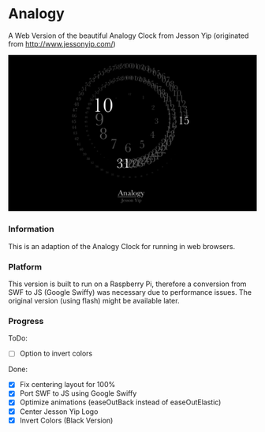 # Analogy

A Web Version of the beautiful Analogy Clock from Jesson Yip (originated from http://www.jessonyip.com/)

![Analogy Web](img/preview.png)

### Information

This is an adaption of the Analogy Clock for running in web browsers.

### Platform

This version is built to run on a Raspberry Pi, therefore a conversion from SWF to JS (Google Swiffy) was necessary due to performance issues. The original version (using flash) might be available later.

### Progress

ToDo:

- [ ] Option to invert colors

Done:

- [x] Fix centering layout for 100%
- [x] Port SWF to JS using Google Swiffy
- [x] Optimize animations (easeOutBack instead of easeOutElastic)
- [x] Center Jesson Yip Logo
- [x] Invert Colors (Black Version)